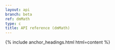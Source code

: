 ```yaml
---
layout: api
branch: beta
ref: dmMath
type: c
title: API reference (dmMath)
---
```

{% include anchor_headings.html html=content %}